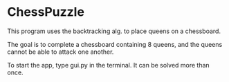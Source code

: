 # ChessPuzzle
This program uses the backtracking alg. to place queens on a chessboard.

The goal is to complete a chessboard containing 8 queens,
and the queens cannot be able to attack one another.

To start the app, type gui.py in the terminal.  It can be solved more than once.
